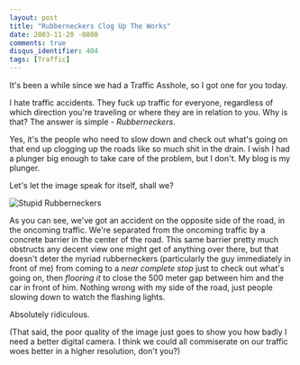 ```yaml
---
layout: post
title: "Rubberneckers Clog Up The Works"
date: 2003-11-20 -0800
comments: true
disqus_identifier: 404
tags: [Traffic]
---
```

It's been a while since we had a Traffic Asshole, so I got one for you
today.
 
 I hate traffic accidents. They fuck up traffic for everyone, regardless
of which direction you're traveling or where they are in relation to
you. Why is that? The answer is simple - *Rubberneckers*.
 
 Yes, it's the people who need to slow down and check out what's going
on that end up clogging up the roads like so much shit in the drain. I
wish I had a plunger big enough to take care of the problem, but I
don't. My blog is my plunger.
 
 Let's let the image speak for itself, shall we?
 
 ![Stupid
Rubberneckers](https://hyqi8g.blu.livefilestore.com/y2pQA054eTHzsCqu0995eR-D0dlBzIZI50KEPtKi9SPPO25G-SESbW8HvV1D-SunfB9DGEc7I_xlbSjfWYjG41NReitBd4qUhpiuGejWt53Xuc/20031120taotw.jpg?psid=1)
 
 As you can see, we've got an accident on the opposite side of the road,
in the oncoming traffic. We're separated from the oncoming traffic by a
concrete barrier in the center of the road. This same barrier pretty
much obstructs any decent view one might get of anything over there, but
that doesn't deter the myriad rubberneckers (particularly the guy
immediately in front of me) from coming to a *near complete stop* just
to check out what's going on, then *flooring it* to close the 500 meter
gap between him and the car in front of him. Nothing wrong with my side
of the road, just people slowing down to watch the flashing lights.
 
 Absolutely ridiculous.
 
 (That said, the poor quality of the image just goes to show you how
badly I need a better digital camera. I think we could all commiserate
on our traffic woes better in a higher resolution, don't you?)
